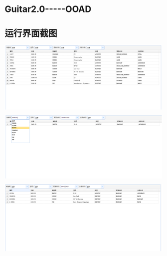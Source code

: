 # Guitar2.0-----OOAD

# 运行界面截图
![image](https://github.com/neverever03/Guitar2.0/blob/master/2捕获1.PNG)

![image](https://github.com/neverever03/Guitar2.0/blob/master/2捕获2.PNG)

![image](https://github.com/neverever03/Guitar2.0/blob/master/2捕获3.PNG)


